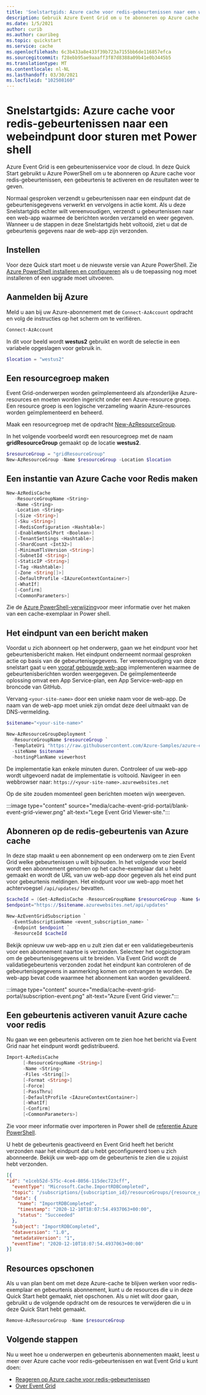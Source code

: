 ```yaml
---
title: 'Snelstartgids: Azure cache voor redis-gebeurtenissen naar een webeindpunt door sturen met Power shell'
description: Gebruik Azure Event Grid om u te abonneren op Azure cache voor redis-gebeurtenissen, de gebeurtenissen te verzenden naar een webhook en de gebeurtenissen in een webtoepassing te verwerken.
ms.date: 1/5/2021
author: curib
ms.author: cauribeg
ms.topic: quickstart
ms.service: cache
ms.openlocfilehash: 6c3b433a8e433f39b723a7155bb6de116857efca
ms.sourcegitcommit: f28ebb95ae9aaaff3f87d8388a09b41e0b3445b5
ms.translationtype: MT
ms.contentlocale: nl-NL
ms.lasthandoff: 03/30/2021
ms.locfileid: "102508160"
---
```

# <a name="quickstart-route-azure-cache-for-redis-events-to-web-endpoint-with-powershell"></a>Snelstartgids: Azure cache voor redis-gebeurtenissen naar een webeindpunt door sturen met Power shell

Azure Event Grid is een gebeurtenisservice voor de cloud. In deze Quick Start gebruikt u Azure PowerShell om u te abonneren op Azure cache voor redis-gebeurtenissen, een gebeurtenis te activeren en de resultaten weer te geven. 

Normaal gesproken verzendt u gebeurtenissen naar een eindpunt dat de gebeurtenisgegevens verwerkt en vervolgens in actie komt. Als u deze Snelstartgids echter wilt vereenvoudigen, verzendt u gebeurtenissen naar een web-app waarmee de berichten worden verzameld en weer gegeven. Wanneer u de stappen in deze Snelstartgids hebt voltooid, ziet u dat de gebeurtenis gegevens naar de web-app zijn verzonden.

## <a name="setup"></a>Instellen

Voor deze Quick start moet u de nieuwste versie van Azure PowerShell. Zie [Azure PowerShell installeren en configureren](/powershell/azure/install-Az-ps) als u de toepassing nog moet installeren of een upgrade moet uitvoeren.

## <a name="sign-in-to-azure"></a>Aanmelden bij Azure

Meld u aan bij uw Azure-abonnement met de `Connect-AzAccount` opdracht en volg de instructies op het scherm om te verifiëren.

```powershell
Connect-AzAccount
```

In dit voor beeld wordt **westus2** gebruikt en wordt de selectie in een variabele opgeslagen voor gebruik in.

```powershell
$location = "westus2"
```

## <a name="create-a-resource-group"></a>Een resourcegroep maken

Event Grid-onderwerpen worden geïmplementeerd als afzonderlijke Azure-resources en moeten worden ingericht onder een Azure-resource groep. Een resource groep is een logische verzameling waarin Azure-resources worden geïmplementeerd en beheerd.

Maak een resourcegroep met de opdracht [New-AzResourceGroup](/powershell/module/az.resources/new-azresourcegroup).

In het volgende voorbeeld wordt een resourcegroep met de naam **gridResourceGroup** gemaakt op de locatie **westus2**.  

```powershell
$resourceGroup = "gridResourceGroup"
New-AzResourceGroup -Name $resourceGroup -Location $location
```

## <a name="create-an-azure-cache-for-redis-instance"></a>Een instantie van Azure Cache voor Redis maken 

```powershell
New-AzRedisCache
   -ResourceGroupName <String>
   -Name <String>
   -Location <String>
   [-Size <String>]
   [-Sku <String>]
   [-RedisConfiguration <Hashtable>]
   [-EnableNonSslPort <Boolean>]
   [-TenantSettings <Hashtable>]
   [-ShardCount <Int32>]
   [-MinimumTlsVersion <String>]
   [-SubnetId <String>]
   [-StaticIP <String>]
   [-Tag <Hashtable>]
   [-Zone <String[]>]
   [-DefaultProfile <IAzureContextContainer>]
   [-WhatIf]
   [-Confirm]
   [<CommonParameters>]
```
Zie de [Azure PowerShell-verwijzing](/powershell/module/az.rediscache/new-azrediscache)voor meer informatie over het maken van een cache-exemplaar in Power shell. 

## <a name="create-a-message-endpoint"></a>Het eindpunt van een bericht maken

Voordat u zich abonneert op het onderwerp, gaan we het eindpunt voor het gebeurtenisbericht maken. Het eindpunt onderneemt normaal gesproken actie op basis van de gebeurtenisgegevens. Ter vereenvoudiging van deze snelstart gaat u een [vooraf gebouwde web-app](https://github.com/Azure-Samples/azure-event-grid-viewer) implementeren waarmee de gebeurtenisberichten worden weergegeven. De geïmplementeerde oplossing omvat een App Service-plan, een App Service-web-app en broncode van GitHub.

Vervang `<your-site-name>` door een unieke naam voor de web-app. De naam van de web-app moet uniek zijn omdat deze deel uitmaakt van de DNS-vermelding.

```powershell
$sitename="<your-site-name>"

New-AzResourceGroupDeployment `
  -ResourceGroupName $resourceGroup `
  -TemplateUri "https://raw.githubusercontent.com/Azure-Samples/azure-event-grid-viewer/master/azuredeploy.json" `
  -siteName $sitename `
  -hostingPlanName viewerhost
```

De implementatie kan enkele minuten duren. Controleer of uw web-app wordt uitgevoerd nadat de implementatie is voltooid. Navigeer in een webbrowser naar: `https://<your-site-name>.azurewebsites.net`

Op de site zouden momenteel geen berichten moeten wijn weergeven.

:::image type="content" source="media/cache-event-grid-portal/blank-event-grid-viewer.png" alt-text="Lege Event Grid Viewer-site.":::

## <a name="subscribe-to-your-azure-cache-for-redis-event"></a>Abonneren op de redis-gebeurtenis van Azure cache

In deze stap maakt u een abonnement op een onderwerp om te zien Event Grid welke gebeurtenissen u wilt bijhouden. In het volgende voor beeld wordt een abonnement genomen op het cache-exemplaar dat u hebt gemaakt en wordt de URL van uw web-app door gegeven als het eind punt voor gebeurtenis meldingen. Het eindpunt voor uw web-app moet het achtervoegsel `/api/updates/` bevatten.

```powershell
$cacheId = (Get-AzRedisCache -ResourceGroupName $resourceGroup -Name $cacheName).Id
$endpoint="https://$sitename.azurewebsites.net/api/updates"

New-AzEventGridSubscription `
  -EventSubscriptionName <event_subscription_name> `
  -Endpoint $endpoint `
  -ResourceId $cacheId
```

Bekijk opnieuw uw web-app en u zult zien dat er een validatiegebeurtenis voor een abonnement naartoe is verzonden. Selecteer het oogpictogram om de gebeurtenisgegevens uit te breiden. Via Event Grid wordt de validatiegebeurtenis verzonden zodat het eindpunt kan controleren of de gebeurtenisgegevens in aanmerking komen om ontvangen te worden. De web-app bevat code waarmee het abonnement kan worden gevalideerd.

  :::image type="content" source="media/cache-event-grid-portal/subscription-event.png" alt-text="Azure Event Grid viewer.":::

## <a name="trigger-an-event-from-azure-cache-for-redis"></a>Een gebeurtenis activeren vanuit Azure cache voor redis

Nu gaan we een gebeurtenis activeren om te zien hoe het bericht via Event Grid naar het eindpunt wordt gedistribueerd.

```powershell
Import-AzRedisCache
      [-ResourceGroupName <String>]
      -Name <String>
      -Files <String[]>
      [-Format <String>]
      [-Force]
      [-PassThru]
      [-DefaultProfile <IAzureContextContainer>]
      [-WhatIf]
      [-Confirm]
      [<CommonParameters>]
```
Zie voor meer informatie over importeren in Power shell de [referentie Azure PowerShell](/powershell/module/az.rediscache/import-azrediscache). 

U hebt de gebeurtenis geactiveerd en Event Grid heeft het bericht verzonden naar het eindpunt dat u hebt geconfigureerd toen u zich abonneerde. Bekijk uw web-app om de gebeurtenis te zien die u zojuist hebt verzonden.

```json
[{
"id": "e1ceb52d-575c-4ce4-8056-115dec723cff",
  "eventType": "Microsoft.Cache.ImportRDBCompleted",
  "topic": "/subscriptions/{subscription_id}/resourceGroups/{resource_group_name}/providers/Microsoft.Cache/Redis/{cache_name}",
  "data": {
    "name": "ImportRDBCompleted",
    "timestamp": "2020-12-10T18:07:54.4937063+00:00",
    "status": "Succeeded"
  },
  "subject": "ImportRDBCompleted",
  "dataversion": "1.0",
  "metadataVersion": "1",
  "eventTime": "2020-12-10T18:07:54.4937063+00:00"
}]

```

## <a name="clean-up-resources"></a>Resources opschonen
Als u van plan bent om met deze Azure-cache te blijven werken voor redis-exemplaar en gebeurtenis abonnement, kunt u de resources die u in deze Quick Start hebt gemaakt, niet opschonen. Als u niet wilt door gaan, gebruikt u de volgende opdracht om de resources te verwijderen die u in deze Quick Start hebt gemaakt.

```powershell
Remove-AzResourceGroup -Name $resourceGroup
```

## <a name="next-steps"></a>Volgende stappen

Nu u weet hoe u onderwerpen en gebeurtenis abonnementen maakt, leest u meer over Azure cache voor redis-gebeurtenissen en wat Event Grid u kunt doen:

- [Reageren op Azure cache voor redis-gebeurtenissen](cache-event-grid.md)
- [Over Event Grid](../event-grid/overview.md)